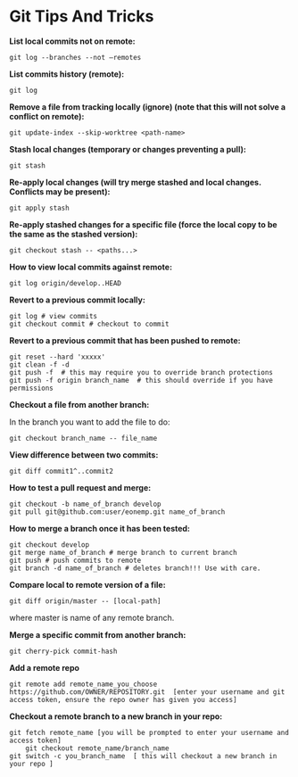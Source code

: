 # Git Tips And Tricks

**List local commits not on remote:** 
	
    git log --branches --not –remotes

**List commits history (remote):**
	 
    git log

**Remove a file from tracking locally (ignore) (note that this will not solve a conflict on remote):**

    git update-index --skip-worktree <path-name>

**Stash local changes (temporary or changes preventing a pull):**
	
    git stash

**Re-apply local changes (will try merge stashed and local changes. Conflicts may be present):**

    git apply stash

**Re-apply stashed changes for a specific file (force the local copy to be the same as the stashed version):** 

	git checkout stash -- <paths...>

**How to view local commits against remote:**

	git log origin/develop..HEAD

**Revert to a previous commit locally:**

	git log # view commits
	git checkout commit # checkout to commit

**Revert to a previous commit that has been pushed to remote:**
	
	git reset --hard 'xxxxx'
	git clean -f -d
	git push -f  # this may require you to override branch protections 
 	git push -f origin branch_name  # this should override if you have permissions 

**Checkout a file from another branch:**

In the branch you want to add the file to do:

	git checkout branch_name -- file_name

**View difference between two commits:**

	git diff commit1^..commit2

**How to test a pull request and merge:**

	git checkout -b name_of_branch develop
	git pull git@github.com:user/eonemp.git name_of_branch

**How to merge a branch once it has been tested:**

	git checkout develop
	git merge name_of_branch # merge branch to current branch
	git push # push commits to remote
	git branch -d name_of_branch # deletes branch!!! Use with care. 

**Compare local to remote version of a file:**

	git diff origin/master -- [local-path]
  where master is name of any remote branch. 


**Merge a specific commit from another branch:**

	git cherry-pick commit-hash 


**Add a remote repo**

	git remote add remote_name_you_choose https://github.com/OWNER/REPOSITORY.git  [enter your username and git access token, ensure the repo owner has given you access]

 **Checkout a remote branch to a new branch in your repo:**

	git fetch remote_name [you will be prompted to enter your username and access token] 
        git checkout remote_name/branch_name
	git switch -c you_branch_name  [ this will checkout a new branch in your repo ]
	
